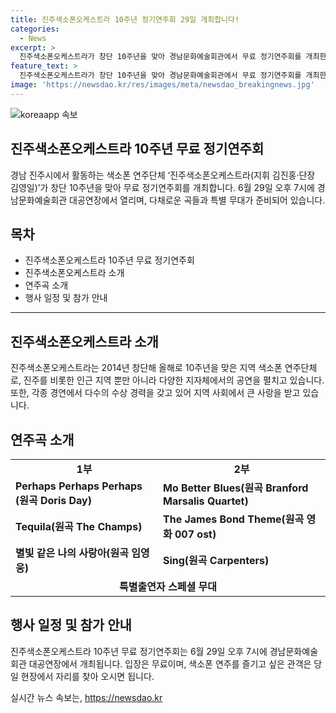 ```yaml
---
title: 진주색소폰오케스트라 10주년 정기연주회 29일 개최합니다!
categories:
  - News
excerpt: >
  진주색소폰오케스트라가 창단 10주년을 맞아 경남문화예술회관에서 무료 정기연주회를 개최한다. 6월 29일 오후 7시에 열리며, 다채로운 곡들과 특별출연자들의 무대가 펼쳐진다. 2014년 창단한 이후로 지역에서 활발히 활동하며 다수의 수상경력을 가지고 있다.
feature_text: >
  진주색소폰오케스트라가 창단 10주년을 맞아 경남문화예술회관에서 무료 정기연주회를 개최한다. 6월 29일 오후 7시에 열리며, 다채로운 곡들과 특별출연자들의 무대가 펼쳐진다. 2014년 창단한 이후로 지역에서 활발히 활동하며 다수의 수상경력을 가지고 있다.
image: 'https://newsdao.kr/res/images/meta/newsdao_breakingnews.jpg'
---
```


<p><img src="https://newsdao.kr/res/images/meta/newsdao_breakingnews.jpg" alt="koreaapp 속보" /></p>

<h2 data-ke-size="size26">진주색소폰오케스트라 10주년 무료 정기연주회</h2>

<p data-ke-size="size16">경남 진주시에서 활동하는 색소폰 연주단체 ‘진주색소폰오케스트라(지휘 김진홍·단장 김영일)’가 창단 10주년을 맞아 무료 정기연주회를 개최합니다. 6월 29일 오후 7시에 경남문화예술회관 대공연장에서 열리며, 다채로운 곡들과 특별 무대가 준비되어 있습니다.</p>

<h2 data-ke-size="size24">목차</h2>

<ul>
<li>진주색소폰오케스트라 10주년 무료 정기연주회</li>
<li>진주색소폰오케스트라 소개</li>
<li>연주곡 소개</li>
<li>행사 일정 및 참가 안내</li>
</ul>

<hr>

<h2 data-ke-size="size24">진주색소폰오케스트라 소개</h2>

<p data-ke-size="size16">진주색소폰오케스트라는 2014년 창단해 올해로 10주년을 맞은 지역 색소폰 연주단체로, 진주를 비롯한 인근 지역 뿐만 아니라 다양한 지자체에서의 공연을 펼치고 있습니다. 또한, 각종 경연에서 다수의 수상 경력을 갖고 있어 지역 사회에서 큰 사랑을 받고 있습니다.</p>

<h2 data-ke-size="size24">연주곡 소개</h2>

<table>
  <tr>
    <td style="text-align: center; height: 17px;"><b>1부</b></td>
    <td style="text-align: center; height: 17px;"><b>2부</b></td>
  </tr>
  <tr>
    <td><b>Perhaps Perhaps Perhaps (원곡 Doris Day)</b></td>
    <td><b>Mo Better Blues(원곡 Branford Marsalis Quartet)</b></td>
  </tr>
  <tr>
    <td><b>Tequila(원곡 The Champs)</b></td>
    <td><b>The James Bond Theme(원곡 영화 007 ost)</b></td>
  </tr>
  <tr>
    <td><b>별빛 같은 나의 사랑아(원곡 임영웅)</b></td>
    <td><b>Sing(원곡 Carpenters)</b></td>
  </tr>
  <tr>
    <td colspan="2" style="text-align: center; height: 17px;"><b>특별출연자 스페셜 무대</b></td>
  </tr>
</table>

<h2 data-ke-size="size24">행사 일정 및 참가 안내</h2>

<p data-ke-size="size16">진주색소폰오케스트라 10주년 무료 정기연주회는 6월 29일 오후 7시에 경남문화예술회관 대공연장에서 개최됩니다. 입장은 무료이며, 색소폰 연주를 즐기고 싶은 관객은 당일 현장에서 자리를 찾아 오시면 됩니다. </p>
실시간 뉴스 속보는, <a href="https://newsdao.kr" rel="dofollow">https://newsdao.kr</a>


